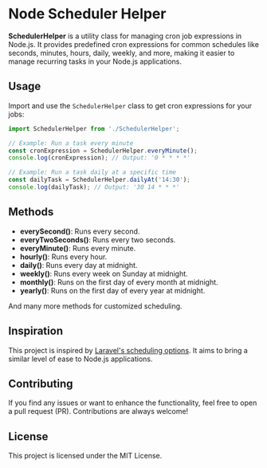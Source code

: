 # Node Scheduler Helper

**SchedulerHelper** is a utility class for managing cron job expressions in Node.js. It provides predefined cron expressions for common schedules like seconds, minutes, hours, daily, weekly, and more, making it easier to manage recurring tasks in your Node.js applications.



## Usage

Import and use the `SchedulerHelper` class to get cron expressions for your jobs:

```typescript
import SchedulerHelper from './SchedulerHelper';

// Example: Run a task every minute
const cronExpression = SchedulerHelper.everyMinute();
console.log(cronExpression); // Output: '0 * * * *'

// Example: Run a task daily at a specific time
const dailyTask = SchedulerHelper.dailyAt('14:30');
console.log(dailyTask); // Output: '30 14 * * *'
```

## Methods

- **everySecond()**: Runs every second.
- **everyTwoSeconds()**: Runs every two seconds.
- **everyMinute()**: Runs every minute.
- **hourly()**: Runs every hour.
- **daily()**: Runs every day at midnight.
- **weekly()**: Runs every week on Sunday at midnight.
- **monthly()**: Runs on the first day of every month at midnight.
- **yearly()**: Runs on the first day of every year at midnight.

And many more methods for customized scheduling.

## Inspiration

This project is inspired by [Laravel's scheduling options](https://laravel.com/docs/11.x/scheduling#schedule-frequency-options). It aims to bring a similar level of ease to Node.js applications.

## Contributing

If you find any issues or want to enhance the functionality, feel free to open a pull request (PR). Contributions are always welcome!

## License

This project is licensed under the MIT License.
